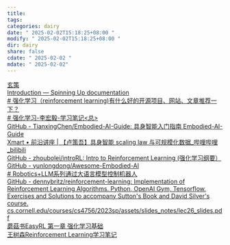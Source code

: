 ```yaml
---
title: 
tags: 
categories: dairy
date: " 2025-02-02T15:18:25+08:00 "
modify: " 2025-02-02T15:18:25+08:00 "
dir: dairy
share: false
cdate: " 2025-02-02 "
mdate: " 2025-02-02"
---
```


[玄策](https://xuance.readthedocs.io/zh/latest/)  
[Introduction — Spinning Up documentation](https://spinningup.openai.com/en/latest/user/introduction.html)  
[# 强化学习（reinforcement learning)有什么好的开源项目、网站、文章推荐一下？](https://www.zhihu.com/question/49230922)  
[# 强化学习-李宏毅-学习笔记<总>](https://zhuanlan.zhihu.com/p/344975862)  
[GitHub - TianxingChen/Embodied-AI-Guide: 具身智能入门指南 Embodied-AI-Guide](https://github.com/TianxingChen/Embodied-AI-Guide)  
[Xmart • 前沿讲座 | 【卢策吾】具身智能 scaling law 与可规模化数据\_哔哩哔哩\_bilibili](https://www.bilibili.com/video/BV1hc6JYLE11/?buvid=XXCD799C01878A6CFDECF3FB4427E2F070877&from_spmid=default-value&is_story_h5=false&mid=iWFclAyh36UYMh2G6ZcsDw%3D%3D&plat_id=114&share_from=ugc&share_medium=android&share_plat=android&share_session_id=9c0dccf5-ec0b-4369-8b89-ff1d848467ee&share_source=WEIXIN&share_tag=s_i&spmid=united.player-video-detail.0.0&timestamp=1716466406&unique_k=Q0CaIUj&up_id=249218043&vd_source=7ead2c7650986abd16e461910e43af32&spm_id_from=333.788.player.player_end_recommend_autoplay)  
[GitHub - zhoubolei/introRL: Intro to Reinforcement Learning (强化学习纲要）](https://github.com/zhoubolei/introRL)  
[GitHub - yunlongdong/Awesome-Embodied-AI](https://github.com/yunlongdong/Awesome-Embodied-AI)  
[# Robotics+LLM系列通过大语言模型控制机器人](https://zhuanlan.zhihu.com/p/668053911)  
[GitHub - dennybritz/reinforcement-learning: Implementation of Reinforcement Learning Algorithms. Python, OpenAI Gym, Tensorflow. Exercises and Solutions to accompany Sutton's Book and David Silver's course.](https://github.com/dennybritz/reinforcement-learning)  
[cs.cornell.edu/courses/cs4756/2023sp/assets/slides\_notes/lec26\_slides.pdf](https://www.cs.cornell.edu/courses/cs4756/2023sp/assets/slides_notes/lec26_slides.pdf)  
[蘑菇书EasyRL 第一章 强化学习基础](https://datawhalechina.github.io/easy-rl/#/chapter1/chapter1)  
[王树森Reinforcement Learning学习笔记](https://zhuanlan.zhihu.com/p/10389734563)
